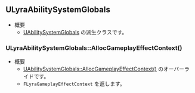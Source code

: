## ULyraAbilitySystemGlobals

* 概要
	* [UAbilitySystemGlobals] の派生クラスです。

### ULyraAbilitySystemGlobals::AllocGameplayEffectContext()

* 概要
	* [UAbilitySystemGlobals::AllocGameplayEffectContext()] のオーバーライドです。
	* `FLyraGameplayEffectContext` を返します。



<!--- ページ内のリンク --->

<!--- 自前の画像へのリンク --->

<!--- generated --->
[UAbilitySystemGlobals]: ../../UE/GameplayAbility/UAbilitySystemGlobals.md#uabilitysystemglobals
[UAbilitySystemGlobals::AllocGameplayEffectContext()]: ../../UE/GameplayAbility/UAbilitySystemGlobals.md#uabilitysystemglobalsallocgameplayeffectcontext
